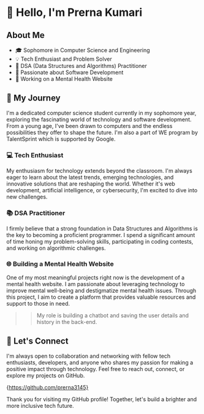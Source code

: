 # 👋 Hello, I'm Prerna Kumari

## About Me
- 🎓 Sophomore in Computer Science and Engineering
- 💡 Tech Enthusiast and Problem Solver
- 👾 DSA (Data Structures and Algorithms) Practitioner
- 🌱 Passionate about Software Development
- 🧠 Working on a Mental Health Website

## 🚀 My Journey
I'm a dedicated computer science student currently in my sophomore year, exploring the fascinating world of technology and software development. From a young age, I've been drawn to computers and the endless possibilities they offer to shape the future. I'm also a part of WE program by TalentSprint which is supported by Google.

### 💻 Tech Enthusiast
My enthusiasm for technology extends beyond the classroom. I'm always eager to learn about the latest trends, emerging technologies, and innovative solutions that are reshaping the world. Whether it's web development, artificial intelligence, or cybersecurity, I'm excited to dive into new challenges.

### 📚 DSA Practitioner
I firmly believe that a strong foundation in Data Structures and Algorithms is the key to becoming a proficient programmer. I spend a significant amount of time honing my problem-solving skills, participating in coding contests, and working on algorithmic challenges.

### 🌐 Building a Mental Health Website
One of my most meaningful projects right now is the development of a mental health website. I am passionate about leveraging technology to improve mental well-being and destigmatize mental health issues. Through this project, I aim to create a platform that provides valuable resources and support to those in need.
>>My role is building a chatbot and saving the user details and history in the back-end.

## 🌟 Let's Connect
I'm always open to collaboration and networking with fellow tech enthusiasts, developers, and anyone who shares my passion for making a positive impact through technology. Feel free to reach out, connect, or explore my projects on GitHub.

{https://github.com/prerna3145}

Thank you for visiting my GitHub profile! Together, let's build a brighter and more inclusive tech future.

